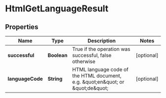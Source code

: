 
# HtmlGetLanguageResult

## Properties
Name | Type | Description | Notes
------------ | ------------- | ------------- | -------------
**successful** | **Boolean** | True if the operation was successful, false otherwise |  [optional]
**languageCode** | **String** | HTML language code of the HTML document, e.g. \&quot;en\&quot; or \&quot;de\&quot; |  [optional]



